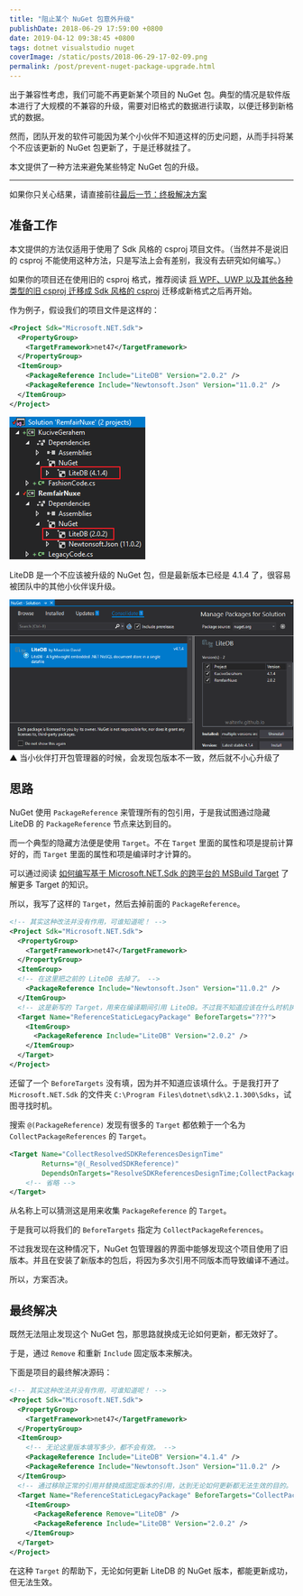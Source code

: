 ```yaml
---
title: "阻止某个 NuGet 包意外升级"
publishDate: 2018-06-29 17:59:00 +0800
date: 2019-04-12 09:38:45 +0800
tags: dotnet visualstudio nuget
coverImage: /static/posts/2018-06-29-17-02-09.png
permalink: /post/prevent-nuget-package-upgrade.html
---
```


出于兼容性考虑，我们可能不再更新某个项目的 NuGet 包。典型的情况是软件版本进行了大规模的不兼容的升级，需要对旧格式的数据进行读取，以便迁移到新格式的数据。

然而，团队开发的软件可能因为某个小伙伴不知道这样的历史问题，从而手抖将某个不应该更新的 NuGet 包更新了，于是迁移就挂了。

本文提供了一种方法来避免某些特定 NuGet 包的升级。

---

如果你只关心结果，请直接前往[最后一节：终极解决方案](#%E6%9C%80%E7%BB%88%E8%A7%A3%E5%86%B3)

## 准备工作

本文提供的方法仅适用于使用了 Sdk 风格的 csproj 项目文件。（当然并不是说旧的 csproj 不能使用这种方法，只是写法上会有差别，我没有去研究如何编写。）

如果你的项目还在使用旧的 csproj 格式，推荐阅读 [将 WPF、UWP 以及其他各种类型的旧 csproj 迁移成 Sdk 风格的 csproj](/post/introduce-new-style-csproj-into-net-framework) 迁移成新格式之后再开始。

作为例子，假设我们的项目文件是这样的：

```xml
<Project Sdk="Microsoft.NET.Sdk">
  <PropertyGroup>
    <TargetFramework>net47</TargetFramework>
  </PropertyGroup>
  <ItemGroup>
    <PackageReference Include="LiteDB" Version="2.0.2" />
    <PackageReference Include="Newtonsoft.Json" Version="11.0.2" />
  </ItemGroup>
</Project>
```

![不一致的 LiteDB 版本](/static/posts/2018-06-29-17-02-09.png)

LiteDB 是一个不应该被升级的 NuGet 包，但是最新版本已经是 4.1.4 了，很容易被团队中的其他小伙伴误升级。

![包管理器](/static/posts/2018-06-29-17-04-14.png)  
▲ 当小伙伴打开包管理器的时候，会发现包版本不一致，然后就不小心升级了

## 思路

NuGet 使用 `PackageReference` 来管理所有的包引用，于是我试图通过隐藏 LiteDB 的 `PackageReference` 节点来达到目的。

而一个典型的隐藏方法便是使用 `Target`。不在 `Target` 里面的属性和项是提前计算好的，而 `Target` 里面的属性和项是编译时才计算的。

可以通过阅读 [如何编写基于 Microsoft.NET.Sdk 的跨平台的 MSBuild Target](/post/write-msbuild-target) 了解更多 Target 的知识。

所以，我写了这样的 `Target`，然后去掉前面的 `PackageReference`。

```xml
<!-- 其实这种改法并没有作用，可谁知道呢！ -->
<Project Sdk="Microsoft.NET.Sdk">
  <PropertyGroup>
    <TargetFramework>net47</TargetFramework>
  </PropertyGroup>
  <ItemGroup>
  <!-- 在这里把之前的 LiteDB 去掉了。 -->
    <PackageReference Include="Newtonsoft.Json" Version="11.0.2" />
  </ItemGroup>
  <!-- 这是新写的 Target，用来在编译期间引用 LiteDB。不过我不知道应该在什么时机执行。 -->
  <Target Name="ReferenceStaticLegacyPackage" BeforeTargets="???">
    <ItemGroup>
      <PackageReference Include="LiteDB" Version="2.0.2" />
    </ItemGroup>
  </Target>
</Project>
```

还留了一个 `BeforeTargets` 没有填，因为并不知道应该填什么。于是我打开了 `Microsoft.NET.Sdk` 的文件夹 `C:\Program Files\dotnet\sdk\2.1.300\Sdks`，试图寻找时机。

搜索 `@(PackageReference)` 发现有很多的 `Target` 都依赖于一个名为 `CollectPackageReferences` 的 `Target`。

```xml
<Target Name="CollectResolvedSDKReferencesDesignTime"
        Returns="@(_ResolvedSDKReference)"
        DependsOnTargets="ResolveSDKReferencesDesignTime;CollectPackageReferences">
    <!-- 省略 -->
</Target>
```

从名称上可以猜测这是用来收集 `PackageReference` 的 `Target`。

于是我可以将我们的 `BeforeTargets` 指定为 `CollectPackageReferences`。

不过我发现在这种情况下，NuGet 包管理器的界面中能够发现这个项目使用了旧版本。并且在安装了新版本的包后，将因为多次引用不同版本而导致编译不通过。

所以，方案否决。

## 最终解决

既然无法阻止发现这个 NuGet 包，那思路就换成无论如何更新，都无效好了。

于是，通过 `Remove` 和重新 `Include` 固定版本来解决。

下面是项目的最终解决源码：

```xml
<!-- 其实这种改法并没有作用，可谁知道呢！ -->
<Project Sdk="Microsoft.NET.Sdk">
  <PropertyGroup>
    <TargetFramework>net47</TargetFramework>
  </PropertyGroup>
  <ItemGroup>
    <!-- 无论这里版本填写多少，都不会有效。 -->
    <PackageReference Include="LiteDB" Version="4.1.4" />
    <PackageReference Include="Newtonsoft.Json" Version="11.0.2" />
  </ItemGroup>
  <!-- 通过移除正常的引用并替换成固定版本的引用，达到无论如何更新都无法生效的目的。 -->
  <Target Name="ReferenceStaticLegacyPackage" BeforeTargets="CollectPackageReferences">
    <ItemGroup>
      <PackageReference Remove="LiteDB" />
      <PackageReference Include="LiteDB" Version="2.0.2" />
    </ItemGroup>
  </Target>
</Project>
```

在这种 `Target` 的帮助下，无论如何更新 LiteDB 的 NuGet 版本，都能更新成功，但无法生效。


